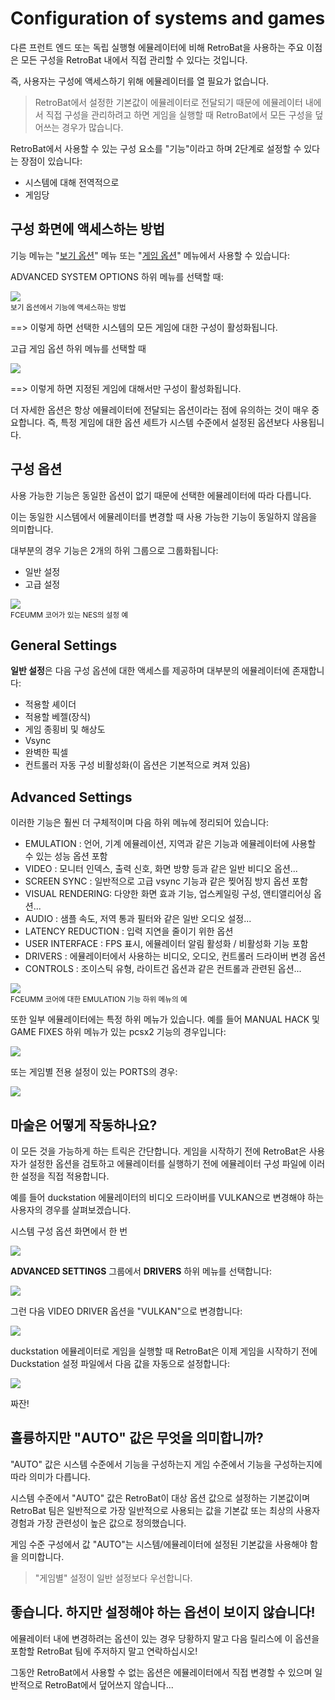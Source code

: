 # Configuration of systems and games

다른 프런트 엔드 또는 독립 실행형 에뮬레이터에 비해 RetroBat을 사용하는 주요 이점은 모든 구성을 RetroBat 내에서 직접 관리할 수 있다는 것입니다.

즉, 사용자는 구성에 액세스하기 위해 에뮬레이터를 열 필요가 없습니다.

> RetroBat에서 설정한 기본값이 에뮬레이터로 전달되기 때문에 에뮬레이터 내에서 직접 구성을 관리하려고 하면 게임을 실행할 때 RetroBat에서 모든 구성을 덮어쓰는 경우가 많습니다.

RetroBat에서 사용할 수 있는 구성 요소를 "기능"이라고 하며 2단계로 설정할 수 있다는 장점이 있습니다:
- 시스템에 대해 전역적으로
- 게임당


## 구성 화면에 액세스하는 방법

기능 메뉴는 "[보기 옵션](https://wiki.retrobat.org/navigation/view-options)" 메뉴 또는 "[게임 옵션](https://wiki.retrobat.org/navigation/game-options)" 메뉴에서 사용할 수 있습니다:

ADVANCED SYSTEM OPTIONS 하위 메뉴를 선택할 때:

![](01.png)  
<sup>보기 옵션에서 기능에 액세스하는 방법</sup>


==> 이렇게 하면 선택한 시스템의 모든 게임에 대한 구성이 활성화됩니다.


고급 게임 옵션 하위 메뉴를 선택할 때

![](02.png)


==> 이렇게 하면 지정된 게임에 대해서만 구성이 활성화됩니다.

더 자세한 옵션은 항상 에뮬레이터에 전달되는 옵션이라는 점에 유의하는 것이 매우 중요합니다. 즉, 특정 게임에 대한 옵션 세트가 시스템 수준에서 설정된 옵션보다 사용됩니다.


## 구성 옵션

사용 가능한 기능은 동일한 옵션이 없기 때문에 선택한 에뮬레이터에 따라 다릅니다.

이는 동일한 시스템에서 에뮬레이터를 변경할 때 사용 가능한 기능이 동일하지 않음을 의미합니다.

대부분의 경우 기능은 2개의 하위 그룹으로 그룹화됩니다:
- 일반 설정
- 고급 설정

![](03.png)  
<sup>FCEUMM 코어가 있는 NES의 설정 예</sup>


## General Settings

**일반 설정**은 다음 구성 옵션에 대한 액세스를 제공하며 대부분의 에뮬레이터에 존재합니다:

- 적용할 셰이더
- 적용할 베젤(장식)
- 게임 종횡비 및 해상도
- Vsync
- 완벽한 픽셀
- 컨트롤러 자동 구성 비활성화(이 옵션은 기본적으로 켜져 있음)


## Advanced Settings

이러한 기능은 훨씬 더 구체적이며 다음 하위 메뉴에 정리되어 있습니다:

- EMULATION : 언어, 기계 에뮬레이션, 지역과 같은 기능과 에뮬레이터에 사용할 수 있는 성능 옵션 포함
- VIDEO : 모니터 인덱스, 출력 신호, 화면 방향 등과 같은 일반 비디오 옵션...
- SCREEN SYNC : 일반적으로 고급 vsync 기능과 같은 찢어짐 방지 옵션 포함
- VISUAL RENDERING: 다양한 화면 효과 기능, 업스케일링 구성, 앤티앨리어싱 옵션...
- AUDIO : 샘플 속도, 저역 통과 필터와 같은 일반 오디오 설정...
- LATENCY REDUCTION : 입력 지연을 줄이기 위한 옵션
- USER INTERFACE : FPS 표시, 에뮬레이터 알림 활성화 / 비활성화 기능 포함
- DRIVERS : 에뮬레이터에서 사용하는 비디오, 오디오, 컨트롤러 드라이버 변경 옵션
- CONTROLS : 조이스틱 유형, 라이트건 옵션과 같은 컨트롤과 관련된 옵션...

![](04.png)  
<sup>FCEUMM 코어에 대한 EMULATION 기능 하위 메뉴의 예</sup>


또한 일부 에뮬레이터에는 특정 하위 메뉴가 있습니다. 예를 들어 MANUAL HACK 및 GAME FIXES 하위 메뉴가 있는 pcsx2 기능의 경우입니다:

![](05.png)

또는 게임별 전용 설정이 있는 PORTS의 경우:

![](06.png)


## 마술은 어떻게 작동하나요?

이 모든 것을 가능하게 하는 트릭은 간단합니다. 게임을 시작하기 전에 RetroBat은 사용자가 설정한 옵션을 검토하고 에뮬레이터를 실행하기 전에 에뮬레이터 구성 파일에 이러한 설정을 직접 적용합니다.

예를 들어 duckstation 에뮬레이터의 비디오 드라이버를 VULKAN으로 변경해야 하는 사용자의 경우를 살펴보겠습니다.

시스템 구성 옵션 화면에서 한 번

![](07.png)

**ADVANCED SETTINGS** 그룹에서 **DRIVERS** 하위 메뉴를 선택합니다:

![](08.png)

그런 다음 VIDEO DRIVER 옵션을 "VULKAN"으로 변경합니다:

![](09.png)

duckstation 에뮬레이터로 게임을 실행할 때 RetroBat은 이제 게임을 시작하기 전에 Duckstation 설정 파일에서 다음 값을 자동으로 설정합니다:

![](10.png)

짜잔!


## 훌륭하지만 "AUTO" 값은 무엇을 의미합니까?

"AUTO" 값은 시스템 수준에서 기능을 구성하는지 게임 수준에서 기능을 구성하는지에 따라 의미가 다릅니다.

시스템 수준에서 "AUTO" 값은 RetroBat이 대상 옵션 값으로 설정하는 기본값이며 RetroBat 팀은 일반적으로 가장 일반적으로 사용되는 값을 기본값 또는 최상의 사용자 경험과 가장 관련성이 높은 값으로 정의했습니다.

게임 수준 구성에서 값 "AUTO"는 시스템/에뮬레이터에 설정된 기본값을 사용해야 함을 의미합니다.

> "게임별" 설정이 일반 설정보다 우선합니다.

## 좋습니다. 하지만 설정해야 하는 옵션이 보이지 않습니다!

에뮬레이터 내에 변경하려는 옵션이 있는 경우 당황하지 말고 다음 릴리스에 이 옵션을 포함할 RetroBat 팀에 주저하지 말고 연락하십시오!

그동안 RetroBat에서 사용할 수 없는 옵션은 에뮬레이터에서 직접 변경할 수 있으며 일반적으로 RetroBat에서 덮어쓰지 않습니다...